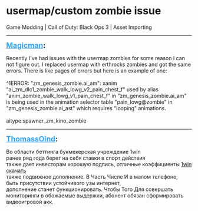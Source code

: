 # usermap/custom zombie issue
Game Modding | Call of Duty: Black Ops 3 | Asset Importing

---
<strong style="font-size: 1.4em;"><span style="text-decoration: underline;text-decoration-color: #34a7f9;"><span style="color:#34a7f9;">Magicman</span></span>:</strong>

<p>Recently I&#39;ve had issues with the usermap zombies for some reason I can not figure out. I replaced usermap with erthrocks zombies and got the same errors. There is like pages of errors but here is an example of one: <br /><br />^1ERROR: &quot;zm_genesis_zombie.ai_am&quot;: xanim &quot;ai_zm_dlc1_zombie_walk_lowg_v2_pain_chest_f&quot; used by alias &quot;anim_zombie_walk_lowg_v1_pain_chest_f&quot; in &quot;zm_genesis_zombie.ai_am&quot; is being used in the animation selector table &quot;pain_lowg@zombie&quot; in &quot;zm_genesis_zombie.ai_ast&quot; which requires &quot;looping&quot; animations.<br /><br />aitype:spawner_zm_kino_zombie</p>

---
<strong style="font-size: 1.4em;"><span style="text-decoration: underline;text-decoration-color: #34a7f9;"><span style="color:#34a7f9;">ThomassOind</span></span>:</strong>

<p>Во области беттинга букмекерская учреждение 1win <br />ранее ряд года берет на себя ставки в спорт действия <br />также дает инвесторам хорошую подпись, отличные коэффициенты <a href="https://freecomrussia.ru">1win скачать</a> <br />также подвижное дополнение. В Часть Числе И в малом телефоне, <br />быть присутствии устойчивого узы интернет, <br />дополнение станет функционировать. Чтобы Того Для совершать <br />мониторинги в обожаемые выдержки, абонент обязан сформировать <br />видеоигровой акк.</p>
